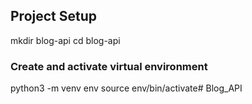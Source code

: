 ## Project Setup

mkdir blog-api 
cd blog-api

### Create and activate virtual environment 
python3 -m venv env
source env/bin/activate# Blog_API
